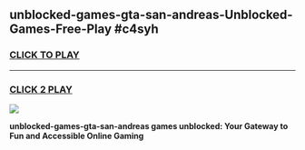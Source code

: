 
## unblocked-games-gta-san-andreas-Unblocked-Games-Free-Play #c4syh
<h3>
<a href="https://us.freeplayer.one?title=unblocked-games-gta-san-andreas&ref=9M">CLICK TO PLAY</a></h3>
<hr>

<h3>
<a href="https://us.freeplayer.one?title=unblocked-games-gta-san-andreas&ref=9M">CLICK 2 PLAY</a>
  
</h3>

<a href="https://us.freeplayer.one?title=unblocked-games-gta-san-andreas&ref=9M"><img src="https://clearcache.store/games.png"></a>


**unblocked-games-gta-san-andreas games unblocked: Your Gateway to Fun and Accessible Online Gaming**
